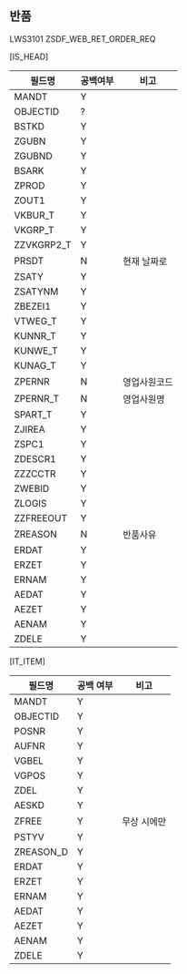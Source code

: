

## 반품
LWS3101 ZSDF_WEB_RET_ORDER_REQ


[IS_HEAD]

| 필드명     | 공백여부 | 비고         |
| ---------- | -------- | ------------ |
| MANDT      | Y        |              |
| OBJECTID   | ?        |              |
| BSTKD      | Y        |              |
| ZGUBN      | Y        |              |
| ZGUBND     | Y        |              |
| BSARK      | Y        |              |
| ZPROD      | Y        |              |
| ZOUT1      | Y        |              |
| VKBUR_T    | Y        |              |
| VKGRP_T    | Y        |              |
| ZZVKGRP2_T | Y        |              |
| PRSDT      | N        | 현재 날짜로  |
| ZSATY      | Y        |              |
| ZSATYNM    | Y        |              |
| ZBEZEI1    | Y        |              |
| VTWEG_T    | Y        |              |
| KUNNR_T    | Y        |              |
| KUNWE_T    | Y        |              |
| KUNAG_T    | Y        |              |
| ZPERNR     | N        | 영업사원코드 |
| ZPERNR_T   | N        | 영업사원명   |
| SPART_T    | Y        |              |
| ZJIREA     | Y        |              |
| ZSPC1      | Y        |              |
| ZDESCR1    | Y        |              |
| ZZZCCTR    | Y        |              |
| ZWEBID     | Y        |              |
| ZLOGIS     | Y        |              |
| ZZFREEOUT  | Y        |              |
| ZREASON    | N        | 반품사유     |
| ERDAT      | Y        |              |
| ERZET      | Y        |              |
| ERNAM      | Y        |              |
| AEDAT      | Y        |              |
| AEZET      | Y        |              |
| AENAM      | Y        |              |
| ZDELE      | Y        |              |


[IT_ITEM]

| 필드명    | 공백 여부 | 비고        |
| --------- | --------- | ----------- |
| MANDT     | Y         |             |
| OBJECTID  | Y         |             |
| POSNR     | Y         |             |
| AUFNR     | Y         |             |
| VGBEL     | Y         |             |
| VGPOS     | Y         |             |
| ZDEL      | Y         |             |
| AESKD     | Y         |             |
| ZFREE     | Y         | 무상 시에만 |
| PSTYV     | Y         |             |
| ZREASON_D | Y         |             |
| ERDAT     | Y         |             |
| ERZET     | Y         |             |
| ERNAM     | Y         |             |
| AEDAT     | Y         |             |
| AEZET     | Y         |             |
| AENAM     | Y         |             |
| ZDELE     | Y         |             |


